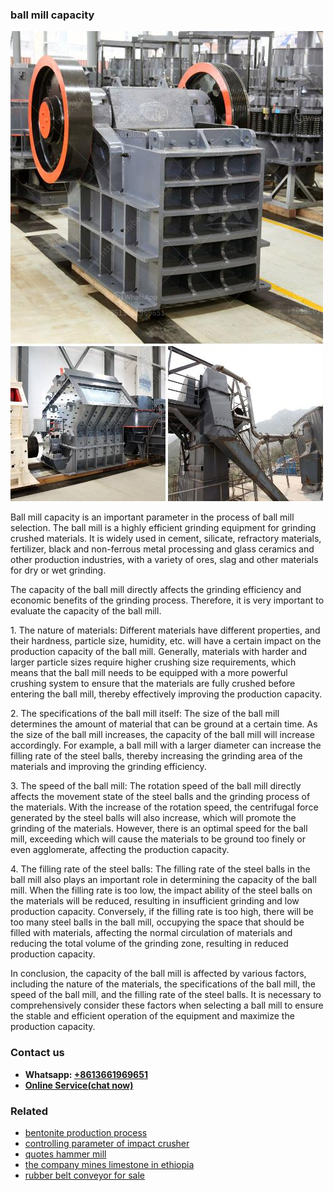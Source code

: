 <h3>ball mill capacity</h3><img src='1704791211.jpg' alt=''><p>Ball mill capacity is an important parameter in the process of ball mill selection. The ball mill is a highly efficient grinding equipment for grinding crushed materials. It is widely used in cement, silicate, refractory materials, fertilizer, black and non-ferrous metal processing and glass ceramics and other production industries, with a variety of ores, slag and other materials for dry or wet grinding.</p><p>The capacity of the ball mill directly affects the grinding efficiency and economic benefits of the grinding process. Therefore, it is very important to evaluate the capacity of the ball mill.</p><p>1. The nature of materials: Different materials have different properties, and their hardness, particle size, humidity, etc. will have a certain impact on the production capacity of the ball mill. Generally, materials with harder and larger particle sizes require higher crushing size requirements, which means that the ball mill needs to be equipped with a more powerful crushing system to ensure that the materials are fully crushed before entering the ball mill, thereby effectively improving the production capacity.</p><p>2. The specifications of the ball mill itself: The size of the ball mill determines the amount of material that can be ground at a certain time. As the size of the ball mill increases, the capacity of the ball mill will increase accordingly. For example, a ball mill with a larger diameter can increase the filling rate of the steel balls, thereby increasing the grinding area of the materials and improving the grinding efficiency.</p><p>3. The speed of the ball mill: The rotation speed of the ball mill directly affects the movement state of the steel balls and the grinding process of the materials. With the increase of the rotation speed, the centrifugal force generated by the steel balls will also increase, which will promote the grinding of the materials. However, there is an optimal speed for the ball mill, exceeding which will cause the materials to be ground too finely or even agglomerate, affecting the production capacity.</p><p>4. The filling rate of the steel balls: The filling rate of the steel balls in the ball mill also plays an important role in determining the capacity of the ball mill. When the filling rate is too low, the impact ability of the steel balls on the materials will be reduced, resulting in insufficient grinding and low production capacity. Conversely, if the filling rate is too high, there will be too many steel balls in the ball mill, occupying the space that should be filled with materials, affecting the normal circulation of materials and reducing the total volume of the grinding zone, resulting in reduced production capacity.</p><p>In conclusion, the capacity of the ball mill is affected by various factors, including the nature of the materials, the specifications of the ball mill, the speed of the ball mill, and the filling rate of the steel balls. It is necessary to comprehensively consider these factors when selecting a ball mill to ensure the stable and efficient operation of the equipment and maximize the production capacity.</p><h3>Contact us</h3><ul><li><strong>Whatsapp:&nbsp;<a href="https://wa.me/8613661969651">+8613661969651</a></strong></li><li><a href="https://swt.shibang-china.com/?git&amp;zhl&amp;ball mill capacity"><strong>Online Service(chat now)</strong></a></li></ul><h3>Related</h3><ul><li><a href='bentonite production process.md'>bentonite production process</a></li><li><a href='controlling parameter of impact crusher.md'>controlling parameter of impact crusher</a></li><li><a href='quotes hammer mill.md'>quotes hammer mill</a></li><li><a href='the company mines limestone in ethiopia.md'>the company mines limestone in ethiopia</a></li><li><a href='rubber belt conveyor for sale.md'>rubber belt conveyor for sale</a></li></ul>